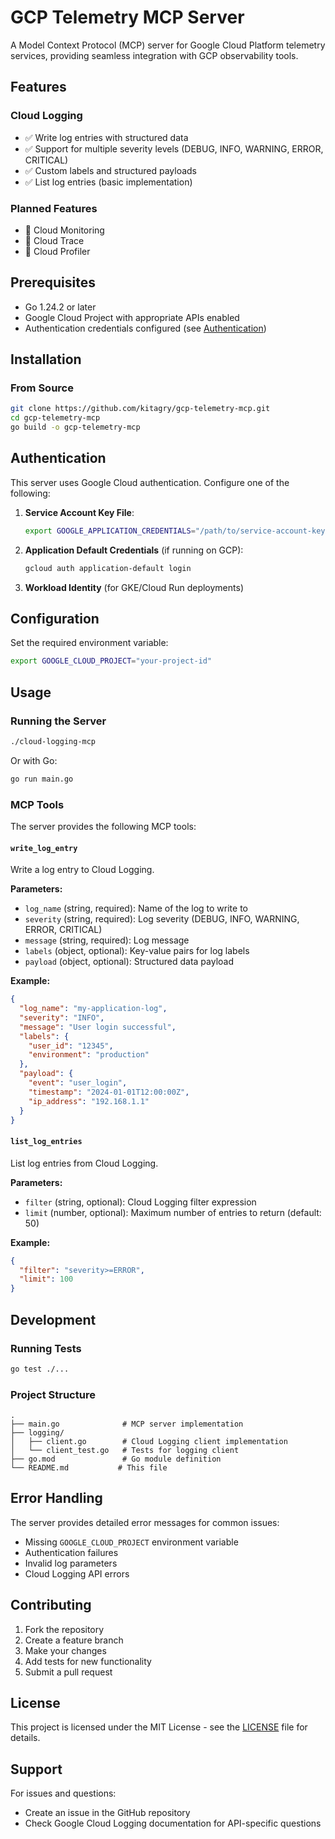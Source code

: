 # GCP Telemetry MCP Server

A Model Context Protocol (MCP) server for Google Cloud Platform telemetry services, providing seamless integration with GCP observability tools.

## Features

### Cloud Logging
- ✅ Write log entries with structured data
- ✅ Support for multiple severity levels (DEBUG, INFO, WARNING, ERROR, CRITICAL)
- ✅ Custom labels and structured payloads
- ✅ List log entries (basic implementation)

### Planned Features
- 🔄 Cloud Monitoring
- 🔄 Cloud Trace
- 🔄 Cloud Profiler

## Prerequisites

- Go 1.24.2 or later
- Google Cloud Project with appropriate APIs enabled
- Authentication credentials configured (see [Authentication](#authentication))

## Installation

### From Source

```bash
git clone https://github.com/kitagry/gcp-telemetry-mcp.git
cd gcp-telemetry-mcp
go build -o gcp-telemetry-mcp
```

## Authentication

This server uses Google Cloud authentication. Configure one of the following:

1. **Service Account Key File**:
   ```bash
   export GOOGLE_APPLICATION_CREDENTIALS="/path/to/service-account-key.json"
   ```

2. **Application Default Credentials** (if running on GCP):
   ```bash
   gcloud auth application-default login
   ```

3. **Workload Identity** (for GKE/Cloud Run deployments)

## Configuration

Set the required environment variable:

```bash
export GOOGLE_CLOUD_PROJECT="your-project-id"
```

## Usage

### Running the Server

```bash
./cloud-logging-mcp
```

Or with Go:

```bash
go run main.go
```

### MCP Tools

The server provides the following MCP tools:

#### `write_log_entry`

Write a log entry to Cloud Logging.

**Parameters:**
- `log_name` (string, required): Name of the log to write to
- `severity` (string, required): Log severity (DEBUG, INFO, WARNING, ERROR, CRITICAL)
- `message` (string, required): Log message
- `labels` (object, optional): Key-value pairs for log labels
- `payload` (object, optional): Structured data payload

**Example:**
```json
{
  "log_name": "my-application-log",
  "severity": "INFO",
  "message": "User login successful",
  "labels": {
    "user_id": "12345",
    "environment": "production"
  },
  "payload": {
    "event": "user_login",
    "timestamp": "2024-01-01T12:00:00Z",
    "ip_address": "192.168.1.1"
  }
}
```

#### `list_log_entries`

List log entries from Cloud Logging.

**Parameters:**
- `filter` (string, optional): Cloud Logging filter expression
- `limit` (number, optional): Maximum number of entries to return (default: 50)

**Example:**
```json
{
  "filter": "severity>=ERROR",
  "limit": 100
}
```

## Development

### Running Tests

```bash
go test ./...
```

### Project Structure

```
.
├── main.go              # MCP server implementation
├── logging/
│   ├── client.go        # Cloud Logging client implementation
│   └── client_test.go   # Tests for logging client
├── go.mod               # Go module definition
└── README.md           # This file
```

## Error Handling

The server provides detailed error messages for common issues:

- Missing `GOOGLE_CLOUD_PROJECT` environment variable
- Authentication failures
- Invalid log parameters
- Cloud Logging API errors

## Contributing

1. Fork the repository
2. Create a feature branch
3. Make your changes
4. Add tests for new functionality
5. Submit a pull request

## License

This project is licensed under the MIT License - see the [LICENSE](LICENSE) file for details.

## Support

For issues and questions:
- Create an issue in the GitHub repository
- Check Google Cloud Logging documentation for API-specific questions
